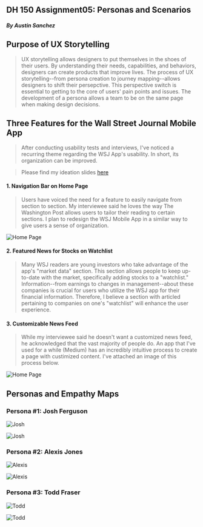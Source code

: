 ## DH 150 Assignment05: Personas and Scenarios
##### By Austin Sanchez


## Purpose of UX Storytelling
>UX storytelling allows designers to put themselves in the shoes of their users. By understanding their needs, capabilities, and behaviors, designers can create products that improve lives. The process of UX storytelling--from persona creation to journey mapping--allows designers to shift their persepctive. This perspective switch is essential to getting to the core of users' pain points and issues. The development of a persona allows a team to be on the same page when making design decisions. 

## Three Features for the Wall Street Journal Mobile App
>After conducting usability tests and interviews, I've noticed a recurring theme regarding the WSJ App's usability. In short, its organization can be improved.


> Please find my ideation slides [here](https://docs.google.com/presentation/d/1dFsvIP0qrxiW7XuADPgYm0qnQaayqAdo_XLH_NnLqvQ/edit?usp=sharing)

#### 1. Navigation Bar on Home Page
>Users have voiced the need for a feature to easily navigate from section to section. My interviewee said he loves the way The Washington Post allows users to tailor their reading to certain sections. I plan to redesign the WSJ Mobile App in a similar way to give users a sense of organization. 

![Home Page](/IMG_4664.PNG)

#### 2. Featured News for Stocks on Watchlist
>Many WSJ readers are young investors who take advantage of the app's "market data" section. This section allows people to keep up-to-date with the market, specifically adding stocks to a "watchlist." Information--from earnings to changes in management--about these companies is crucial for users who utilize the WSJ app for their financial information. Therefore, I believe a section with articled pertaining to companies on one's "watchlist" will enhance the user experience.


#### 3. Customizable News Feed
>While my interviewee said he doesn't want a customized news feed, he acknowledged that the vast majority of people do. An app that I've used for a while (Medium) has an incredibly intuitive process to create a page with custimized content. I've attached an image of this process below.

![Home Page](/IMG_4665.PNG)





## Personas and Empathy Maps

### Persona #1: Josh Ferguson
![Josh](/IMG1.png)


![Josh](/IMG2.png)

### Persona #2: Alexis Jones
![Alexis](/IMG3.png)


![Alexis](/IMG4.png)

### Persona #3: Todd Fraser
![Todd](/IMG5.png)


![Todd](/IMG6.png)



